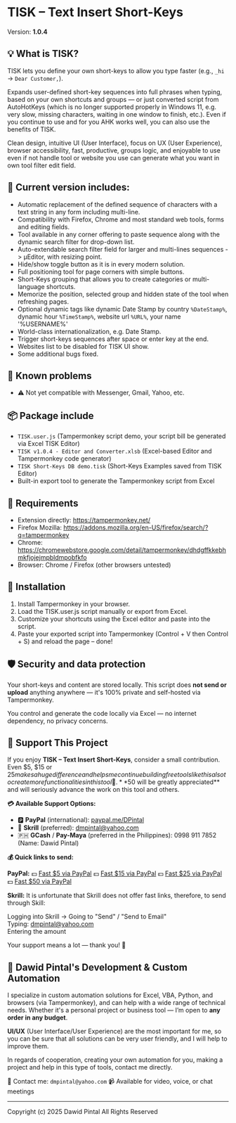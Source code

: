 # TISK – Text Insert Short-Keys

Version: **1.0.4**

## 💡 What is TISK?

TISK lets you define your own short-keys to allow you type faster (e.g., `_hi` → `Dear Customer,`).

Expands user-defined short-key sequences into full phrases when typing, based on your own shortcuts and groups — or just converted script from AutoHotKeys (which is no longer supported properly in Windows 11, e.g. very slow, missing characters, waiting in one window to finish, etc.). Even if you continue to use and for you AHK works well, you can also use the benefits of TISK.

Clean design, intuitive UI (User Interface), focus on UX (User Experience), browser accessibility, fast, productive, groups logic, and enjoyable to use even if not handle tool or website you use can generate what you want in own tool filter edit field.

## 📌 Current version includes:

- Automatic replacement of the defined sequence of characters with a text string in any form including multi-line.
- Compatibility with Firefox, Chrome and most standard web tools, forms and editing fields.
- Tool available in any corner offering to paste sequence along with the dynamic search filter for drop-down list.
- Auto-extendable search filter field for larger and multi-lines sequences -> µEditor, with resizing point.
- Hide/show toggle button as it is in every modern solution.
- Full positioning tool for page corners with simple buttons.
- Short-Keys grouping that allows you to create categories or multi-language shortcuts.
- Memorize the position, selected group and hidden state of the tool when refreshing pages.
- Optional dynamic tags like dynamic Date Stamp by country `%DateStamp%`, dynamic hour `%TimeStamp%`, website url `%URL%`, your name '%USERNAME%'
- World-class internationalization, e.g. Date Stamp.
- Trigger short-keys sequences after space or enter key at the end.
- Websites list to be disabled for TISK UI show.
- Some additional bugs fixed.

## 🐛 Known problems ##

- ⚠️ Not yet compatible with Messenger, Gmail, Yahoo, etc.

## 📦 Package include

- `TISK.user.js` (Tampermonkey script demo, your script bill be generated via Excel TISK Editor)
- `TISK v1.0.4 - Editor and Converter.xlsb` (Excel-based Editor and Tampermonkey code generator)
- `TISK Short-Keys DB demo.tisk` (Short-Keys Examples saved from TISK Editor)
- Built-in export tool to generate the Tampermonkey script from Excel

## 🧩 Requirements

- Extension directly: https://tampermonkey.net/
- Firefox Mozilla: https://addons.mozilla.org/en-US/firefox/search/?q=tampermonkey
- Chrome: https://chromewebstore.google.com/detail/tampermonkey/dhdgffkkebhmkfjojejmpbldmpobfkfo
- Browser: Chrome / Firefox (other browsers untested)

## 💾 Installation

1. Install Tampermonkey in your browser.
2. Load the TISK.user.js script manually or export from Excel.
3. Customize your shortcuts using the Excel editor and paste into the script.
4. Paste your exported script into Tampermonkey (Control + V then Control + S) and reload the page – done!

## 🛡 Security and data protection

Your short-keys and content are stored locally. This script does **not send or upload** anything anywhere — it's 100% private and self-hosted via Tampermonkey. 

You control and generate the code locally via Excel — no internet dependency, no privacy concerns.

## 🙌 Support This Project

If you enjoy **TISK – Text Insert Short-Keys**, consider a small contribution.
Even $5, $15 or $25 makes a huge difference and helps me continue building free tools like this also to create more functionalities in this tool 🙏. **$50 will be greatly appreciated** and will seriously advance the work on this tool and others.

**💳 Available Support Options:**

- 🅿️ **PayPal** (international): [paypal.me/DPintal](https://paypal.me/DPintal)
- 💜 **Skrill** (preferred): dmpintal@yahoo.com
- 🇵🇭  **GCash** / **Pay-Maya** (preferred in the Philippines): 0998 911 7852 (Name: Dawid Pintal)

**💰 Quick links to send:**

**PayPal:** 💵 [Fast $5 via PayPal](https://www.paypal.com/donate/?business=DPintal&amount=5&currency_code=USD)
💵 [Fast $15 via PayPal](https://www.paypal.com/donate/?business=DPintal&amount=15&currency_code=USD)
💵 [Fast $25 via PayPal](https://www.paypal.com/donate/?business=DPintal&amount=25&currency_code=USD)
💵 [Fast $50 via PayPal](https://www.paypal.com/donate/?business=DPintal&amount=50&currency_code=USD)

**Skrill:** It is unfortunate that Skrill does not offer fast links, therefore, to send through Skill:

Logging into Skrill → Going to "Send" / "Send to Email"<br>Typing: dmpintal@yahoo.com<br>Entering the amount

Your support means a lot — thank you! 💛

## 💼 Dawid Pintal's Development & Custom Automation

I specialize in custom automation solutions for Excel, VBA, Python, and browsers (via Tampermonkey), and can help with a wide range of technical needs. Whether it's a personal project or business tool — I’m open to **any order in any budget**. 

**UI/UX** (User Interface/User Experience) are the most important for me, so you can be sure that all solutions can be very user friendly, and I will help to improve them.

In regards of cooperation, creating your own automation for you, making a project and help in this type of tools, contact me directly.

📧 Contact me: `dmpintal@yahoo.com`
📹 Available for video, voice, or chat meetings

---

Copyright (c) 2025 Dawid Pintal
All Rights Reserved
